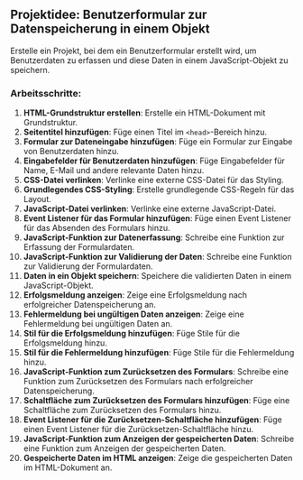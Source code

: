## Projektidee: Benutzerformular zur Datenspeicherung in einem Objekt

Erstelle ein Projekt, bei dem ein Benutzerformular erstellt wird, um Benutzerdaten zu erfassen und diese Daten in einem JavaScript-Objekt zu speichern.

### Arbeitsschritte:

1. **HTML-Grundstruktur erstellen**: Erstelle ein HTML-Dokument mit Grundstruktur.
2. **Seitentitel hinzufügen**: Füge einen Titel im `<head>`-Bereich hinzu.
3. **Formular zur Dateneingabe hinzufügen**: Füge ein Formular zur Eingabe von Benutzerdaten hinzu.
4. **Eingabefelder für Benutzerdaten hinzufügen**: Füge Eingabefelder für Name, E-Mail und andere relevante Daten hinzu.
5. **CSS-Datei verlinken**: Verlinke eine externe CSS-Datei für das Styling.
6. **Grundlegendes CSS-Styling**: Erstelle grundlegende CSS-Regeln für das Layout.
7. **JavaScript-Datei verlinken**: Verlinke eine externe JavaScript-Datei.
8. **Event Listener für das Formular hinzufügen**: Füge einen Event Listener für das Absenden des Formulars hinzu.
9. **JavaScript-Funktion zur Datenerfassung**: Schreibe eine Funktion zur Erfassung der Formulardaten.
10. **JavaScript-Funktion zur Validierung der Daten**: Schreibe eine Funktion zur Validierung der Formulardaten.
11. **Daten in ein Objekt speichern**: Speichere die validierten Daten in einem JavaScript-Objekt.
12. **Erfolgsmeldung anzeigen**: Zeige eine Erfolgsmeldung nach erfolgreicher Datenspeicherung an.
13. **Fehlermeldung bei ungültigen Daten anzeigen**: Zeige eine Fehlermeldung bei ungültigen Daten an.
14. **Stil für die Erfolgsmeldung hinzufügen**: Füge Stile für die Erfolgsmeldung hinzu.
15. **Stil für die Fehlermeldung hinzufügen**: Füge Stile für die Fehlermeldung hinzu.
16. **JavaScript-Funktion zum Zurücksetzen des Formulars**: Schreibe eine Funktion zum Zurücksetzen des Formulars nach erfolgreicher Datenspeicherung.
17. **Schaltfläche zum Zurücksetzen des Formulars hinzufügen**: Füge eine Schaltfläche zum Zurücksetzen des Formulars hinzu.
18. **Event Listener für die Zurücksetzen-Schaltfläche hinzufügen**: Füge einen Event Listener für die Zurücksetzen-Schaltfläche hinzu.
19. **JavaScript-Funktion zum Anzeigen der gespeicherten Daten**: Schreibe eine Funktion zum Anzeigen der gespeicherten Daten.
20. **Gespeicherte Daten im HTML anzeigen**: Zeige die gespeicherten Daten im HTML-Dokument an.
